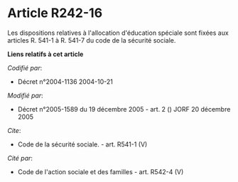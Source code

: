 # Article R242-16

Les dispositions relatives à l'allocation d'éducation spéciale sont fixées aux articles R. 541-1 à R. 541-7 du code de la
sécurité sociale.

**Liens relatifs à cet article**

_Codifié par_:

  - Décret n°2004-1136 2004-10-21

_Modifié par_:

  - Décret n°2005-1589 du 19 décembre 2005 - art. 2 () JORF 20 décembre 2005

_Cite_:

  - Code de la sécurité sociale. - art. R541-1 (V)

_Cité par_:

  - Code de l'action sociale et des familles - art. R542-4 (V)
